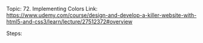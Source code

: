 Topic: 72. Implementing Colors
Link: https://www.udemy.com/course/design-and-develop-a-killer-website-with-html5-and-css3/learn/lecture/27512372#overview

Steps:
